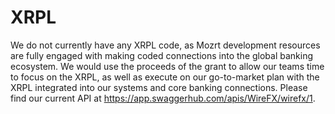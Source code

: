 # XRPL
We do not currently have any XRPL code, as Mozrt development resources are fully engaged with making coded connections into the global banking ecosystem. We would use the proceeds of the grant to allow our teams time to focus on the XRPL, as well as execute on our go-to-market plan with the XRPL integrated into our systems and core banking connections. Please find our current API at https://app.swaggerhub.com/apis/WireFX/wirefx/1. 
